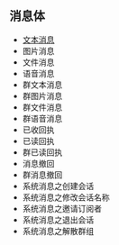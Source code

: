 ## 消息体

- [文本消息][MTT-000]
- 图片消息
- 文件消息
- 语音消息
- 群文本消息
- 群图片消息
- 群文件消息
- 群语音消息
- 已收回执
- 已读回执
- 群已读回执
- 消息撤回
- 群消息撤回
- 系统消息之创建会话
- 系统消息之修改会话名称
- 系统消息之邀请订阅者
- 系统消息之退出会话
- 系统消息之解散群组


[MTT-000]:https://github.com/GepengCn/tlim/blob/dev/src/message_body/TEXT.md
